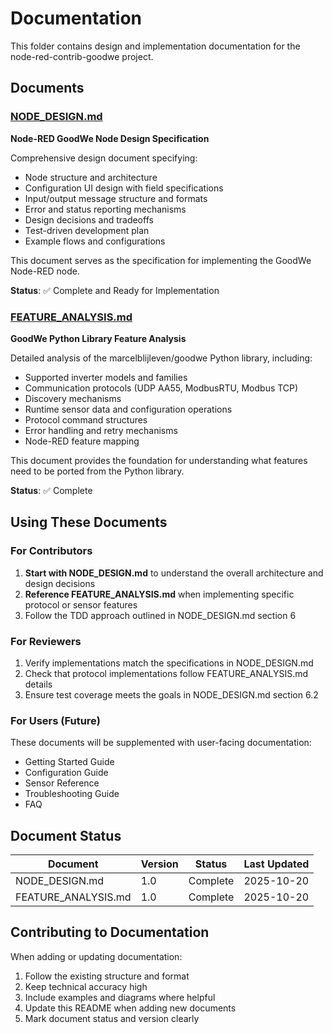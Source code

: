 # Documentation

This folder contains design and implementation documentation for the node-red-contrib-goodwe project.

## Documents

### [NODE_DESIGN.md](./NODE_DESIGN.md)
**Node-RED GoodWe Node Design Specification**

Comprehensive design document specifying:
- Node structure and architecture
- Configuration UI design with field specifications
- Input/output message structure and formats
- Error and status reporting mechanisms
- Design decisions and tradeoffs
- Test-driven development plan
- Example flows and configurations

This document serves as the specification for implementing the GoodWe Node-RED node.

**Status**: ✅ Complete and Ready for Implementation

### [FEATURE_ANALYSIS.md](./FEATURE_ANALYSIS.md)
**GoodWe Python Library Feature Analysis**

Detailed analysis of the marcelblijleven/goodwe Python library, including:
- Supported inverter models and families
- Communication protocols (UDP AA55, ModbusRTU, Modbus TCP)
- Discovery mechanisms
- Runtime sensor data and configuration operations
- Protocol command structures
- Error handling and retry mechanisms
- Node-RED feature mapping

This document provides the foundation for understanding what features need to be ported from the Python library.

**Status**: ✅ Complete

## Using These Documents

### For Contributors

1. **Start with NODE_DESIGN.md** to understand the overall architecture and design decisions
2. **Reference FEATURE_ANALYSIS.md** when implementing specific protocol or sensor features
3. Follow the TDD approach outlined in NODE_DESIGN.md section 6

### For Reviewers

1. Verify implementations match the specifications in NODE_DESIGN.md
2. Check that protocol implementations follow FEATURE_ANALYSIS.md details
3. Ensure test coverage meets the goals in NODE_DESIGN.md section 6.2

### For Users (Future)

These documents will be supplemented with user-facing documentation:
- Getting Started Guide
- Configuration Guide
- Sensor Reference
- Troubleshooting Guide
- FAQ

## Document Status

| Document | Version | Status | Last Updated |
|----------|---------|--------|--------------|
| NODE_DESIGN.md | 1.0 | Complete | 2025-10-20 |
| FEATURE_ANALYSIS.md | 1.0 | Complete | 2025-10-20 |

## Contributing to Documentation

When adding or updating documentation:

1. Follow the existing structure and format
2. Keep technical accuracy high
3. Include examples and diagrams where helpful
4. Update this README when adding new documents
5. Mark document status and version clearly
